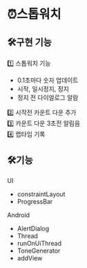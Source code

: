 # ⏰스톱워치
## 🛠️구현 기능 
1️⃣ 스톱워치 기능 
- 0.1초마다 숫자 업데이트
- 시작, 일시정지, 정지
- 정지 전 다이얼로그 알람  

2️⃣ 시작전 카운트 다운 추가  
3️⃣ 카운트 다운 3초전 알림음  
4️⃣ 랩타임 기록

## 🛠기능
UI 
- constraintLayout
- ProgressBar

Android
- AlertDialog
- Thread
- runOnUiThread
- ToneGenerator
- addView